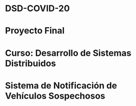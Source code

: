 # DSD-COVID-20
# Proyecto Final
# Curso: Desarrollo de Sistemas Distribuidos

# Sistema de Notificación de Vehículos Sospechosos
